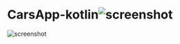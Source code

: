 # CarsApp-kotlin![screenshot](https://github.com/Vivekvvijayan/CarsApp-kotlin/assets/71512595/e6e01918-b67c-49c3-9498-3778b09ddf70)


![screenshot](https://github.com/Vivekvvijayan/CarsApp-kotlin/assets/71512595/a8440245-fdb5-408f-bd69-6f2c2e51b902)
